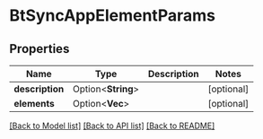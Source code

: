 # BtSyncAppElementParams

## Properties

Name | Type | Description | Notes
------------ | ------------- | ------------- | -------------
**description** | Option<**String**> |  | [optional]
**elements** | Option<**Vec<String>**> |  | [optional]

[[Back to Model list]](../README.md#documentation-for-models) [[Back to API list]](../README.md#documentation-for-api-endpoints) [[Back to README]](../README.md)


